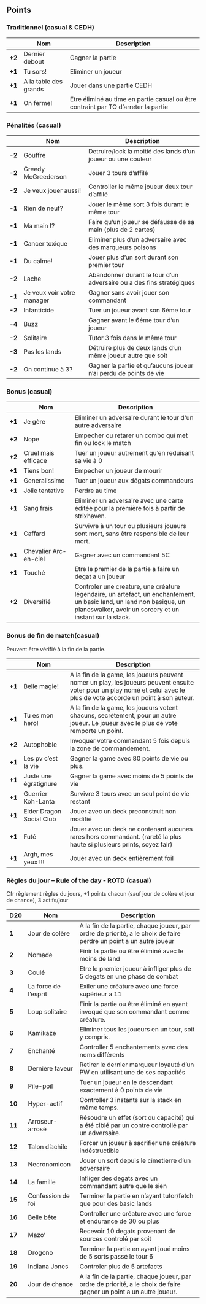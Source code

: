 

## **Points** 

### Traditionnel (casual & CEDH) 

|        | **Nom**               | **Description**                                              |
| ------ | --------------------- | ------------------------------------------------------------ |
| **+2** | Dernier debout        | Gagner la partie                                             |
| **+1** | Tu sors!              | Eliminer un joueur                                           |
| **+1** | A la table des grands | Jouer dans une partie CEDH                                   |
| **+1** | On ferme!             | Etre éliminé au time en partie casual ou être contraint par TO d’arreter la partie |

### Pénalités (casual) 

|        | **Nom**                    | **Description**                                              |
| ------ | -------------------------- | ------------------------------------------------------------ |
| **-2** | Gouffre                    | Detruire/lock la moitié des lands d’un joueur ou une couleur |
| **-2** | Greedy McGreederson        | Jouer 3 tours d’affilé                                       |
| **-2** | Je veux jouer aussi!       | Controller le même joueur deux tour d’affilé                 |
| **-1** | Rien de neuf?              | Jouer le même sort 3 fois durant le même tour                |
| **-1** | Ma main !?                 | Faire qu’un joueur se défausse de sa main (plus de 2 cartes) |
| **-1** | Cancer toxique             | Eliminer plus d’un adversaire avec des marqueurs poisons     |
| **-1** | Du calme!                  | Jouer plus d’un sort durant son premier tour                 |
| **-2** | Lache                      | Abandonner durant le tour d’un adversaire ou a des fins stratégiques |
| **-1** | Je veux voir votre manager | Gagner sans avoir jouer son commandant                       |
| **-2** | Infanticide                | Tuer un joueur avant son 6éme tour                           |
| **-4** | Buzz                       | Gagner avant le 6éme tour d’un joueur                        |
| **-2** | Solitaire                  | Tutor 3 fois dans le même tour                               |
| **-3** | Pas les lands              | Détruire plus de deux lands d’un même joueur autre que soit  |
| **-2** | On continue à 3?           | Gagner la partie et qu’aucuns joueur n’ai perdu de points de vie |

### Bonus (casual) 

|        | **Nom**               | **Description**                                              |
| ------ | --------------------- | ------------------------------------------------------------ |
| **+1** | Je gère               | Eliminer un adversaire durant le tour d'un autre adversaire  |
| **+2** | Nope                  | Empecher ou retarer un combo qui met fin ou lock le match    |
| **+2** | Cruel mais efficace   | Tuer un joueur autrement qu’en reduisant sa vie à 0          |
| **+1** | Tiens bon!            | Empecher un joueur de mourir                                 |
| **+1** | Generalissimo         | Tuer un joueur aux dégats commandeurs                        |
| **+1** | Jolie tentative       | Perdre au time                                               |
| **+1** | Sang frais            | Eliminer un adversaire avec une carte éditée pour la première fois à partir de strixhaven. |
| **+1** | Caffard               | Survivre à un tour ou plusieurs joueurs sont mort, sans être responsible de leur mort. |
| **+1** | Chevalier Arc-en-ciel | Gagner avec un commandant 5C                                 |
| **+1** | Touché                | Etre le premier de la partie a faire un degat a un joueur    |
| **+2** | Diversifié            | Controler une creature, une créature légendaire, un artefact, un enchantement, un basic land, un land non basique, un planeswalker, avoir un sorcery et un instant sur la stack. |

###  Bonus de fin de match(casual) 

Peuvent être vérifié à la fin de la partie. 

|        | **Nom**                  | **Description**                                              |
| ------ | ------------------------ | ------------------------------------------------------------ |
| **+1** | Belle magie!             | A la fin de la game, les joueurs peuvent nomer un play, les joueurs peuvent ensuite voter pour un play nomé et celui avec le plus de vote accorde un point à son auteur. |
| **+1** | Tu es mon hero!          | A la fin de la game, les joueurs votent chacuns, secrètement, pour un autre joueur. Le joueur avec le plus de vote remporte un point. |
| **+2** | Autophobie               | Invoquer votre commandant 5 fois depuis la zone de commandement. |
| **+1** | Les pv c’est la vie      | Gagner la game avec 80 points de vie ou plus.                |
| **+1** | Juste une égratignure    | Gagner la game avec moins de 5 points de vie                 |
| **+1** | Guerrier Koh-Lanta       | Survivre 3 tours avec un seul point de vie restant           |
| **+1** | Elder Dragon Social Club | Jouer avec un deck preconstruit non modifié                  |
| **+1** | Futé                     | Jouer avec un deck ne contenant aucunes rares hors commandant. (rareté la plus haute si plusieurs prints, soyez fair) |
| **+1** | Argh, mes yeux !!!       | Jouer avec un deck entièrement foil                          |

 

### Règles du jour – Rule of the day - ROTD (casual) 

Cfr règlement règles du jours, +1 points chacun (sauf jour de colère et jour de chance), 3 actifs/jour 

| **D20** | **Nom**              | **Description**                                              |
| ------- | -------------------- | ------------------------------------------------------------ |
| **1**   | Jour de colère       | A la fin de la partie, chaque joueur, par ordre de priorité, a le choix de faire perdre un point a un autre joueur |
| **2**   | Nomade               | Finir la partie ou être éliminé avec le moins de land        |
| **3**   | Coulé                | Etre le premier joueur à infliger plus de 5 degats en une phase de combat |
| **4**   | La force de l’esprit | Exiler une créature avec une force supérieur a 11            |
| **5**   | Loup solitaire       | Finir la partie ou être éliminé en ayant invoqué que son commandant comme créature. |
| **6**   | Kamikaze             | Eliminer tous les joueurs en un tour, soit y compris.        |
| **7**   | Enchanté             | Controller 5 enchantements avec des noms différents          |
| **8**   | Dernière faveur      | Retirer le dernier marqueur loyauté d’un PW en utilisant une de ses capacités |
| **9**   | Pile-poil            | Tuer un joueur en le descendant exactement à 0 points de vie |
| **10**  | Hyper-actif          | Controller 3 instants sur la stack en même temps.            |
| **11**  | Arroseur-arrosé      | Résoudre un effet (sort ou capacité) qui a été ciblé par un contre controllé par un adversaire. |
| **12**  | Talon d’achile       | Forcer un joueur à sacrifier une créature indéstructible     |
| **13**  | Necronomicon         | Jouer un sort depuis le cimetierre d’un adversaire           |
| **14**  | La famille           | Infliger des degats avec un commandant autre que le sien     |
| **15**  | Confession de foi    | Terminer la partie en n’ayant tutor/fetch que pour des basic lands |
| **16**  | Belle bête           | Controller une créature avec une force et endurance de 30 ou plus |
| **17**  | Mazo’                | Recevoir 10 degats provenant de sources controlé par soit    |
| **18**  | Drogono              | Terminer la partie en ayant joué moins de 5 sorts passé le tour 6 |
| **19**  | Indiana Jones        | Controler plus de 5 artefacts                                |
| **20**  | Jour de chance       | A la fin de la partie, chaque joueur, par ordre de priorité, a le choix de faire gagner un point a un autre joueur. |